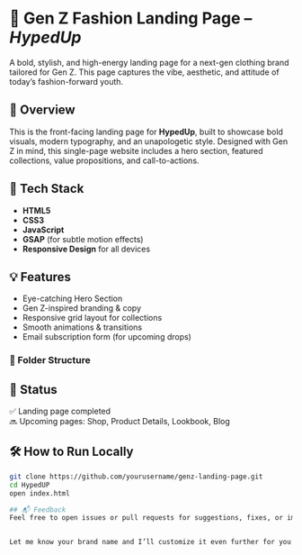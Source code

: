 # 🧢 Gen Z Fashion Landing Page – *HypedUp*

A bold, stylish, and high-energy landing page for a next-gen clothing brand tailored for Gen Z. This page captures the vibe, aesthetic, and attitude of today’s fashion-forward youth.

## 🚀 Overview

This is the front-facing landing page for **HypedUp**, built to showcase bold visuals, modern typography, and an unapologetic style. Designed with Gen Z in mind, this single-page website includes a hero section, featured collections, value propositions, and call-to-actions.

## 🎨 Tech Stack

- **HTML5**
- **CSS3**
- **JavaScript**
- **GSAP** (for subtle motion effects)
- **Responsive Design** for all devices

## 💡 Features

- Eye-catching Hero Section
- Gen Z-inspired branding & copy
- Responsive grid layout for collections
- Smooth animations & transitions
- Email subscription form (for upcoming drops)

### 📂 Folder Structure

## 🚧 Status

✅ Landing page completed  
🔜 Upcoming pages: Shop, Product Details, Lookbook, Blog  

## 🛠️ How to Run Locally

```bash
git clone https://github.com/yourusername/genz-landing-page.git
cd HypedUP
open index.html

## 📬 Feedback
Feel free to open issues or pull requests for suggestions, fixes, or improvements. Collabs always welcome!


Let me know your brand name and I’ll customize it even further for you!




